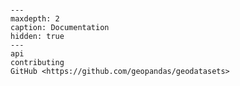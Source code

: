 ```{include} ../../README.md
```

```{toctree}
---
maxdepth: 2
caption: Documentation
hidden: true
---
api
contributing
GitHub <https://github.com/geopandas/geodatasets>
```
